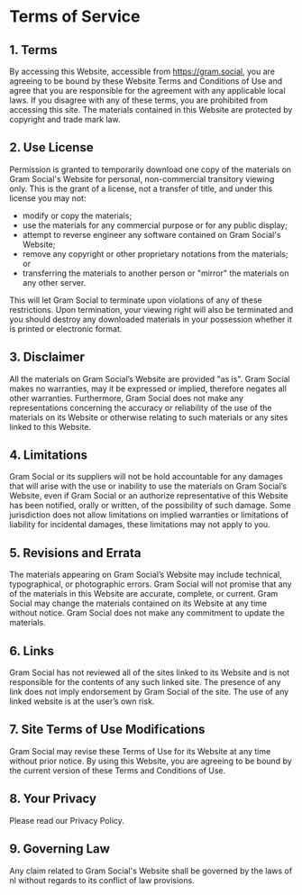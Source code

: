 # Terms of Service

## 1. Terms

By accessing this Website, accessible from https://gram.social, you are agreeing to be bound by these Website Terms and Conditions of Use and agree that you are responsible for the agreement with any applicable local laws. If you disagree with any of these terms, you are prohibited from accessing this site. The materials contained in this Website are protected by copyright and trade mark law.

## 2. Use License

Permission is granted to temporarily download one copy of the materials on Gram Social's Website for personal, non-commercial transitory viewing only. This is the grant of a license, not a transfer of title, and under this license you may not:

-    modify or copy the materials;
-    use the materials for any commercial purpose or for any public display;
-    attempt to reverse engineer any software contained on Gram Social's Website;
-    remove any copyright or other proprietary notations from the materials; or
-    transferring the materials to another person or "mirror" the materials on any other server.

This will let Gram Social to terminate upon violations of any of these restrictions. Upon termination, your viewing right will also be terminated and you should destroy any downloaded materials in your possession whether it is printed or electronic format. 

## 3. Disclaimer

All the materials on Gram Social’s Website are provided "as is". Gram Social makes no warranties, may it be expressed or implied, therefore negates all other warranties. Furthermore, Gram Social does not make any representations concerning the accuracy or reliability of the use of the materials on its Website or otherwise relating to such materials or any sites linked to this Website.

## 4. Limitations

Gram Social or its suppliers will not be hold accountable for any damages that will arise with the use or inability to use the materials on Gram Social’s Website, even if Gram Social or an authorize representative of this Website has been notified, orally or written, of the possibility of such damage. Some jurisdiction does not allow limitations on implied warranties or limitations of liability for incidental damages, these limitations may not apply to you.

## 5. Revisions and Errata

The materials appearing on Gram Social’s Website may include technical, typographical, or photographic errors. Gram Social will not promise that any of the materials in this Website are accurate, complete, or current. Gram Social may change the materials contained on its Website at any time without notice. Gram Social does not make any commitment to update the materials.

## 6. Links

Gram Social has not reviewed all of the sites linked to its Website and is not responsible for the contents of any such linked site. The presence of any link does not imply endorsement by Gram Social of the site. The use of any linked website is at the user’s own risk.

## 7. Site Terms of Use Modifications

Gram Social may revise these Terms of Use for its Website at any time without prior notice. By using this Website, you are agreeing to be bound by the current version of these Terms and Conditions of Use.

## 8. Your Privacy

Please read our Privacy Policy.

## 9. Governing Law

Any claim related to Gram Social's Website shall be governed by the laws of nl without regards to its conflict of law provisions.
